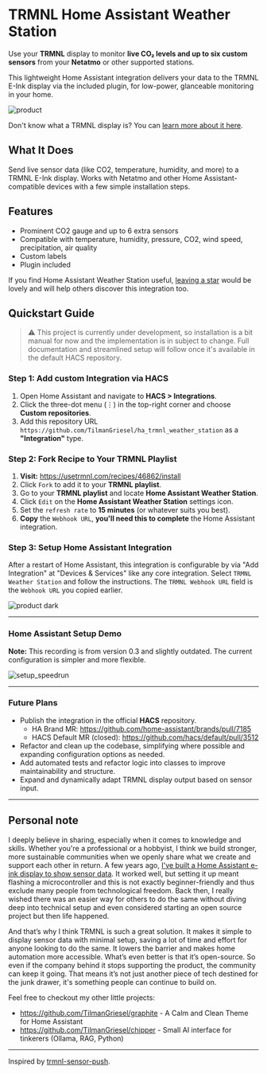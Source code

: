 # TRMNL Home Assistant Weather Station

Use your **TRMNL** display to monitor **live CO₂ levels and up to six custom sensors** from your **Netatmo** or other supported stations.

This lightweight Home Assistant integration delivers your data to the TRMNL E-Ink display via the included plugin, for low-power, glanceable monitoring in your home.

![product](https://github.com/TilmanGriesel/ha_trmnl_weather_station/blob/main/docs/product.png?raw=true)

Don't know what a TRMNL display is? You can [learn more about it here](https://usetrmnl.com?ref=griesel).

## What It Does

Send live sensor data (like CO2, temperature, humidity, and more) to a TRMNL E-Ink display. Works with Netatmo and other Home Assistant-compatible devices with a few simple installation steps.

## Features

- Prominent CO2 gauge and up to 6 extra sensors
- Compatible with temperature, humidity, pressure, CO2, wind speed, precipitation, air quality
- Custom labels
- Plugin included

If you find Home Assistant Weather Station useful, [leaving a star](https://github.com/TilmanGriesel/ha_trmnl_weather_station) would be lovely and will help others discover this integration too.

## Quickstart Guide

> ⚠️ This project is currently under development, so installation is a bit manual for now and the implementation is in subject to change. Full documentation and streamlined setup will follow once it's available in the default HACS repository.

### Step 1: Add custom Integration via HACS

1. Open Home Assistant and navigate to **HACS > Integrations**.
1. Click the three-dot menu (⋮) in the top-right corner and choose **Custom repositories**.
1. Add this repository URL `https://github.com/TilmanGriesel/ha_trmnl_weather_station` as a **"Integration"** type.

### Step 2: Fork Recipe to Your TRMNL Playlist

1. **Visit:** https://usetrmnl.com/recipes/46862/install
1. Click `Fork` to add it to your **TRMNL playlist**.
1. Go to your **TRMNL playlist** and locate **Home Assistant Weather Station**.
1. Click `Edit` on the **Home Assistant Weather Station** settings icon.
1. Set the `refresh rate` to **15 minutes** (or whatever suits you best).
1. **Copy** the `Webhook URL`, **you'll need this to complete** the Home Assistant integration.

### Step 3: Setup Home Assistant Integration

After a restart of Home Assistant, this integration is configurable by via "Add Integration" at "Devices & Services" like any core integration. Select `TRMNL Weather Station` and follow the instructions. The `TRMNL Webhook URL` field is the `Webhook URL` you copied earlier.

![product dark](https://github.com/TilmanGriesel/ha_trmnl_weather_station/blob/main/docs/product_dark.png?raw=true)

---

### Home Assistant Setup Demo
**Note:** This recording is from version 0.3 and slightly outdated. The current configuration is simpler and more flexible.

![setup_speedrun](https://github.com/TilmanGriesel/ha_trmnl_weather_station/blob/main/docs/setup/ha_setup_speedrun.gif?raw=true)

---

### Future Plans

- Publish the integration in the official **HACS** repository.
  - HA Brand MR: https://github.com/home-assistant/brands/pull/7185
  - HACS Default MR (closed): https://github.com/hacs/default/pull/3512
- Refactor and clean up the codebase, simplifying where possible and expanding configuration options as needed.
- Add automated tests and refactor logic into classes to improve maintainability and structure.
- Expand and dynamically adapt TRMNL display output based on sensor input.

---

## Personal note
I deeply believe in sharing, especially when it comes to knowledge and skills. Whether you're a professional or a hobbyist, I think we build stronger, more sustainable communities when we openly share what we create and support each other in return. A few years ago, [I've built a Home Assistant e-ink display to show sensor data](https://gist.github.com/TilmanGriesel/7bd58298edb8442da5f098d787a92115). It worked well, but setting it up meant flashing a microcontroller and this is not exactly beginner-friendly and thus exclude many people from technological freedom. Back then, I really wished there was an easier way for others to do the same without diving deep into technical setup and even considered starting an open source project but then life happened.

And that’s why I think TRMNL is such a great solution. It makes it simple to display sensor data with minimal setup, saving a lot of time and effort for anyone looking to do the same. It lowers the barrier and makes home automation more accessible. What’s even better is that it’s open-source. So even if the company behind it stops supporting the product, the community can keep it going. That means it’s not just another piece of tech destined for the junk drawer, it's something people can continue to build on.

Feel free to checkout my other little projects:
- https://github.com/TilmanGriesel/graphite - A Calm and Clean Theme for Home Assistant
- https://github.com/TilmanGriesel/chipper - Small AI interface for tinkerers (Ollama, RAG, Python)

---

Inspired by [trmnl-sensor-push](https://github.com/gitstua/trmnl-sensor-push).
